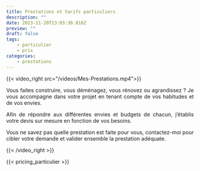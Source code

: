 ```yaml
---
title: Prestations et tarifs particuliers
description: ""
date: 2023-11-20T13:03:30.816Z
preview: ""
draft: false
tags:
    - particulier
    - prix
categories:
    - prestations
---
```



{{< video_right src="/videos/Mes-Prestations.mp4">}}


<p align="justify">Vous faites construire, vous déménagez, vous rénovez ou agrandissez&nbsp;? Je vous accompagne dans votre projet en tenant compte de vos habitudes et de vos envies.</p>

<p align="justify">
Afin de répondre aux différentes envies et budgets de chacun, j’établis votre devis sur mesure en fonction de vos besoins.
</p>

<p align="justify">
Vous ne savez pas quelle prestation est faite pour vous, contactez-moi pour cibler votre demande et valider ensemble la prestation adéquate.
</p>

{{< /video_right >}}


{{< pricing_particulier >}}
